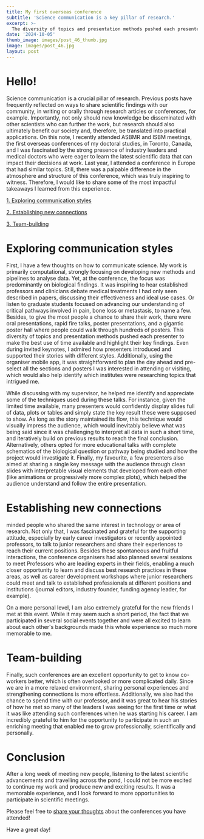 ```yaml
---
title: My first overseas conference
subtitle: 'Science communication is a key pillar of research.'
excerpt: >-
  The diversity of topics and presentation methods pushed each presenter to make the best use of time available and highlight their key findings.
date: '2024-10-05'
thumb_image: images/post_46_thumb.jpg
image: images/post_46.jpg
layout: post
---
```



# Hello!

Science communication is a crucial pillar of research. Previous posts have frequently reflected on ways to share scientific findings with our community, in writing or orally through research articles or conferences, for example. Importantly, not only should new knowledge be disseminated with other scientists who can further the work, but research should also ultimately benefit our society and, therefore, be translated into practical applications. On this note, I recently attended ASBMR and ISBM meetings, the first overseas conferences of my doctoral studies, in Toronto, Canada, and I was fascinated by the strong presence of industry leaders and medical doctors who were eager to learn the latest scientific data that can impact their decisions at work. Last year, I attended a conference in Europe that had similar topics. Still, there was a palpable difference in the atmosphere and structure of this conference, which was truly inspiring to witness. Therefore, I would like to share some of the most impactful takeaways I learned from this experience.


[1. Exploring communication styles](#comm_styles)

[2. Establishing new connections](#connections)

[3. Team-building](#building)


# <a name="comm_styles">Exploring communication styles</a>

First, I have a few thoughts on how to communicate science. My work is primarily computational, strongly focusing on developing new methods and pipelines to analyse data. Yet, at the conference, the focus was predominantly on biological findings. It was inspiring to hear established professors and clinicians debate medical treatments I had only seen described in papers, discussing their effectiveness and ideal use cases. Or listen to graduate students focused on advancing our understanding of critical pathways involved in pain, bone loss or metastasis, to name a few. Besides, to give the most people a chance to share their work, there were oral presentations, rapid fire talks, poster presentations, and a gigantic poster hall where people could walk through hundreds of posters. This diversity of topics and presentation methods pushed each presenter to make the best use of time available and highlight their key findings. Even during invited keynotes, I admired how presenters introduced and supported their stories with different styles. Additionally, using the organiser mobile app, it was straightforward to plan the day ahead and pre-select all the sections and posters I was interested in attending or visiting, which would also help identify which institutes were researching topics that intrigued me.

While discussing with my supervisor, he helped me identify and appreciate some of the techniques used during these talks. For instance, given the limited time available, many presenters would confidently display slides full of data, plots or tables and simply state the key result these were supposed to show. As long as the story maintained its flow, this technique would visually impress the audience, which would inevitably believe what was being said since it was challenging to interpret all data in such a short time, and iteratively build on previous results to reach the final conclusion. Alternatively, others opted for more educational talks with complete schematics of the biological question or pathway being studied and how the project would investigate it. Finally, my favourite, a few presenters also aimed at sharing a single key message with the audience through clean slides with interpretable visual elements that developed from each other (like animations or progressively more complex plots), which helped the audience understand and follow the entire presentation.

# <a name="connections">Establishing new connections</a>

minded people who shared the same interest in technology or area of research. Not only that, I was fascinated and grateful for the supporting attitude, especially by early career investigators or recently appointed professors, to talk to junior researchers and share their experiences to reach their current positions. Besides these spontaneous and fruitful interactions, the conference organisers had also planned several sessions to meet Professors who are leading experts in their fields, enabling a much closer opportunity to learn and discuss best research practices in these areas, as well as career development workshops where junior researchers could meet and talk to established professionals at different positions and institutions (journal editors, industry founder, funding agency leader, for example).

On a more personal level, I am also extremely grateful for the new friends I met at this event. While it may seem such a short period, the fact that we participated in several social events together and were all excited to learn about each other's backgrounds made this whole experience so much more memorable to me.


# <a name="building">Team-building</a>

Finally, such conferences are an excellent opportunity to get to know co-workers better, which is often overlooked or more complicated daily. Since we are in a more relaxed environment, sharing personal experiences and strengthening connections is more effortless. Additionally, we also had the chance to spend time with our professor, and it was great to hear his stories of how he met so many of the leaders I was seeing for the first time or what it was like attending such conferences when he was starting his career. I am incredibly grateful to him for the opportunity to participate in such an enriching meeting that enabled me to grow professionally, scientifically and personally.

# Conclusion

After a long week of meeting new people, listening to the latest scientific advancements and travelling across the pond, I could not be more excited to continue my work and produce new and exciting results. It was a memorable experience, and I look forward to more opportunities to participate in scientific meetings.

Please feel free to [share your thoughts](https://twitter.com/_franciscomcm) about the conferences you have attended!

Have a great day!
